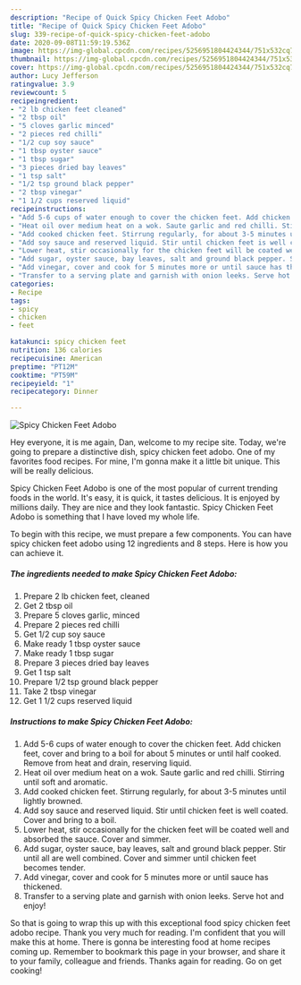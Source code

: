 ```yaml
---
description: "Recipe of Quick Spicy Chicken Feet Adobo"
title: "Recipe of Quick Spicy Chicken Feet Adobo"
slug: 339-recipe-of-quick-spicy-chicken-feet-adobo
date: 2020-09-08T11:59:19.536Z
image: https://img-global.cpcdn.com/recipes/5256951804424344/751x532cq70/spicy-chicken-feet-adobo-recipe-main-photo.jpg
thumbnail: https://img-global.cpcdn.com/recipes/5256951804424344/751x532cq70/spicy-chicken-feet-adobo-recipe-main-photo.jpg
cover: https://img-global.cpcdn.com/recipes/5256951804424344/751x532cq70/spicy-chicken-feet-adobo-recipe-main-photo.jpg
author: Lucy Jefferson
ratingvalue: 3.9
reviewcount: 5
recipeingredient:
- "2 lb chicken feet cleaned"
- "2 tbsp oil"
- "5 cloves garlic minced"
- "2 pieces red chilli"
- "1/2 cup soy sauce"
- "1 tbsp oyster sauce"
- "1 tbsp sugar"
- "3 pieces dried bay leaves"
- "1 tsp salt"
- "1/2 tsp ground black pepper"
- "2 tbsp vinegar"
- "1 1/2 cups reserved liquid"
recipeinstructions:
- "Add 5-6 cups of water enough to cover the chicken feet. Add chicken feet, cover and bring to a boil for about 5 minutes or until half cooked. Remove from heat and drain, reserving liquid."
- "Heat oil over medium heat on a wok. Saute garlic and red chilli. Stirring until soft and aromatic."
- "Add cooked chicken feet. Stirrung regularly, for about 3-5 minutes until lightly browned."
- "Add soy sauce and reserved liquid. Stir until chicken feet is well coated. Cover and bring to a boil."
- "Lower heat, stir occasionally for the chicken feet will be coated well and absorbed the sauce. Cover and simmer."
- "Add sugar, oyster sauce, bay leaves, salt and ground black pepper. Stir until all are well combined. Cover and simmer until chicken feet becomes tender."
- "Add vinegar, cover and cook for 5 minutes more or until sauce has thickened."
- "Transfer to a serving plate and garnish with onion leeks. Serve hot and enjoy!"
categories:
- Recipe
tags:
- spicy
- chicken
- feet

katakunci: spicy chicken feet 
nutrition: 136 calories
recipecuisine: American
preptime: "PT12M"
cooktime: "PT59M"
recipeyield: "1"
recipecategory: Dinner

---
```



![Spicy Chicken Feet Adobo](https://img-global.cpcdn.com/recipes/5256951804424344/751x532cq70/spicy-chicken-feet-adobo-recipe-main-photo.jpg)

Hey everyone, it is me again, Dan, welcome to my recipe site. Today, we're going to prepare a distinctive dish, spicy chicken feet adobo. One of my favorites food recipes. For mine, I'm gonna make it a little bit unique. This will be really delicious.



Spicy Chicken Feet Adobo is one of the most popular of current trending foods in the world. It's easy, it is quick, it tastes delicious. It is enjoyed by millions daily. They are nice and they look fantastic. Spicy Chicken Feet Adobo is something that I have loved my whole life.


To begin with this recipe, we must prepare a few components. You can have spicy chicken feet adobo using 12 ingredients and 8 steps. Here is how you can achieve it.

##### The ingredients needed to make Spicy Chicken Feet Adobo:

1. Prepare 2 lb chicken feet, cleaned
1. Get 2 tbsp oil
1. Prepare 5 cloves garlic, minced
1. Prepare 2 pieces red chilli
1. Get 1/2 cup soy sauce
1. Make ready 1 tbsp oyster sauce
1. Make ready 1 tbsp sugar
1. Prepare 3 pieces dried bay leaves
1. Get 1 tsp salt
1. Prepare 1/2 tsp ground black pepper
1. Take 2 tbsp vinegar
1. Get 1 1/2 cups reserved liquid




##### Instructions to make Spicy Chicken Feet Adobo:

1. Add 5-6 cups of water enough to cover the chicken feet. Add chicken feet, cover and bring to a boil for about 5 minutes or until half cooked. Remove from heat and drain, reserving liquid.
1. Heat oil over medium heat on a wok. Saute garlic and red chilli. Stirring until soft and aromatic.
1. Add cooked chicken feet. Stirrung regularly, for about 3-5 minutes until lightly browned.
1. Add soy sauce and reserved liquid. Stir until chicken feet is well coated. Cover and bring to a boil.
1. Lower heat, stir occasionally for the chicken feet will be coated well and absorbed the sauce. Cover and simmer.
1. Add sugar, oyster sauce, bay leaves, salt and ground black pepper. Stir until all are well combined. Cover and simmer until chicken feet becomes tender.
1. Add vinegar, cover and cook for 5 minutes more or until sauce has thickened.
1. Transfer to a serving plate and garnish with onion leeks. Serve hot and enjoy!




So that is going to wrap this up with this exceptional food spicy chicken feet adobo recipe. Thank you very much for reading. I'm confident that you will make this at home. There is gonna be interesting food at home recipes coming up. Remember to bookmark this page in your browser, and share it to your family, colleague and friends. Thanks again for reading. Go on get cooking!
